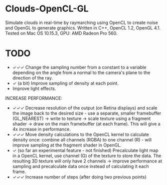 # Clouds-OpenCL-GL

Simulate clouds in real-time by raymarching using OpenCL to create noise and OpenGL to generate graphics. Written in C++, OpenCL 1.2, OpenGL 4.1. Tested on Mac OS 10.15.3, GPU: AMD Radeon Pro 560.

# TODO

* ✓✓✓ Change the sampling number from a constant to a variable depending on the angle from a normal to the camera's plane to the direction of the ray.
* ✓ (a bit) Improve sampling of density at each point.
* Improve light effects.

INCREASE PERFORMANCE:

* ✓✓✓ Decrease resolution of the output (on Retina displays) and scale the image back to the desired size - use a separate, smaller framebuffer (GL_NEAREST) -> write to texture -> scale texture using a fragment shader -> draw on the main framebuffer (at each frame). This will give a 4x increase in performance. 
* ✓✓✓ Move density calculations to the OpenCL kernel to calculate density once: combine all channels (RGBA) to one channel (R) - will improve sampling at the fragment shader in OpenGL.
* ✓ (so far an experimental feature - not finished) Precalculate light map in a OpenCL kernel, use channel (G) of the texture to store the data. The resulting 3D texture will only have 2 channels -> improve performance at sampling and precalculate data once instead of calculating it each frame.
* ✓✓✓ Increase number of steps (after doing two previous points)
